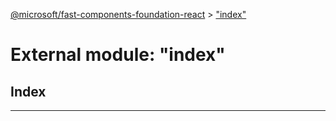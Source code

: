 [@microsoft/fast-components-foundation-react](../README.md) > ["index"](../modules/_index_.md)

# External module: "index"

## Index

---

